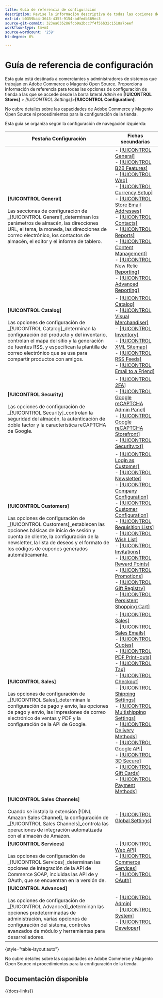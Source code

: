```yaml
---
title: Guía de referencia de configuración
description: Revise la información descriptiva de todas las opciones de configuración del almacén de administración de Commerce organizadas por las pestañas de configuración, páginas y secciones.
exl-id: b0359ba4-3643-4355-9154-adfedb369ec3
source-git-commit: 323ea635286fcb9a2bcc7f4f56b32c1518a7beef
workflow-type: tm+mt
source-wordcount: '259'
ht-degree: 0%

---
```


# Guía de referencia de configuración

Esta guía está destinada a comerciantes y administradores de sistemas que trabajan en Adobe Commerce o Magento Open Source. Proporciona información de referencia para todas las opciones de configuración de tienda a las que se accede desde la barra lateral _Admin_ en **[!UICONTROL Stores]** > _[!UICONTROL Settings]_>**[!UICONTROL Configuration]**.

No cubre detalles sobre las capacidades de Adobe Commerce y Magento Open Source ni procedimientos para la configuración de la tienda.

Esta guía se organiza según la configuración de navegación izquierda:

| Pestaña Configuración | Fichas secundarias |
| ----------------- | ---------- |
| **[!UICONTROL General]** <br/><br/>Las secciones de configuración de _[!UICONTROL General]_determinan los parámetros de almacén, las direcciones URL, el tema, la moneda, las direcciones de correo electrónico, los contactos de almacén, el editor y el informe de tablero. | - [[!UICONTROL General]](./general/general.md)<br>- [[!UICONTROL B2B Features]](./general/b2b-features.md)<br>- [[!UICONTROL Web]](./general/web.md)<br>- [[!UICONTROL Currency Setup]](./general/currency-setup.md)<br>- [[!UICONTROL Store Email Addresses]](./general/store-email-addresses.md)<br>- [[!UICONTROL Contacts]](./general/contacts.md)<br>- [[!UICONTROL Reports]](./general/reports.md)<br>- [[!UICONTROL Content Management]](./general/content-management.md)<br>- [[!UICONTROL New Relic Reporting]](./general/new-relic-reporting.md)<br>- [[!UICONTROL Advanced Reporting]](./general/advanced-reporting.md) |
| **[!UICONTROL Catalog]** <br/><br/>Las opciones de configuración de _[!UICONTROL Catalog]_determinan la configuración del producto y del inventario, controlan el mapa del sitio y la generación de fuentes RSS, y especifican la plantilla de correo electrónico que se usa para compartir productos con amigos. | - [[!UICONTROL Catalog]](./catalog/catalog.md)<br>- [[!UICONTROL Visual Merchandiser]](./catalog/visual-merchandiser.md)<br>- [[!UICONTROL Inventory]](./catalog/inventory.md)<br>- [[!UICONTROL XML Sitemap]](./catalog/xml-sitemap.md)<br>- [[!UICONTROL RSS Feeds]](./catalog/rss-feeds.md)<br>- [[!UICONTROL Email to a Friend]](./catalog/email-to-a-friend.md) |
| **[!UICONTROL Security]** <br/><br/>Las opciones de configuración de _[!UICONTROL Security]_controlan la seguridad del almacén, la autenticación de doble factor y la característica reCAPTCHA de Google. | - [[!UICONTROL 2FA]](./security/2fa.md)<br>- [[!UICONTROL Google reCAPTCHA Admin Panel]](./security/google-recaptcha-admin.md)<br>- [[!UICONTROL Google reCAPTCHA Storefront]](./security/google-recaptcha-storefront.md)<br>- [[!UICONTROL Security.txt]](./security/security-txt.md) |
| **[!UICONTROL Customers]** <br/><br/>Las opciones de configuración de _[!UICONTROL Customers]_establecen las opciones básicas de inicio de sesión y cuenta de cliente, la configuración de la newsletter, la lista de deseos y el formato de los códigos de cupones generados automáticamente. | - [[!UICONTROL Login as Customer]](./customers/login-as-customer.md)<br>- [[!UICONTROL Newsletter]](./customers/newsletter.md)<br>- [[!UICONTROL Company Configuration]](./customers/company-configuration.md)<br>- [[!UICONTROL Customer Configuration]](./customers/customer-configuration.md)<br>- [[!UICONTROL Requisition Lists]](./customers/requisition-lists.md)<br>- [[!UICONTROL Wish List]](./customers/wishlist.md)<br>- [[!UICONTROL Invitations]](./customers/invitations.md)<br>- [[!UICONTROL Reward Points]](./customers/reward-points.md)<br>- [[!UICONTROL Promotions]](./customers/promotions.md)<br>- [[!UICONTROL Gift Registry]](./customers/gift-registry.md)<br>- [[!UICONTROL Persistent Shopping Cart]](./customers/persistent-shopping-cart.md) |
| **[!UICONTROL Sales]** <br/><br/>Las opciones de configuración de _[!UICONTROL Sales]_determinan la configuración de pago y envío, las opciones de pago y envío, las impresiones de correo electrónico de ventas y PDF y la configuración de la API de Google. | - [[!UICONTROL Sales]](./sales/sales.md)<br>- [[!UICONTROL Sales Emails]](./sales/sales-emails.md)<br>- [[!UICONTROL Quotes]](./sales/quotes.md)<br>- [[!UICONTROL PDF Print-outs]](./sales/pdf-print-outs.md)<br>- [[!UICONTROL Tax]](./sales/tax.md)<br>- [[!UICONTROL Checkout]](./sales/checkout.md)<br>- [[!UICONTROL Shipping Settings]](./sales/shipping-settings.md)<br>- [[!UICONTROL Multishipping Settings]](./sales/multishipping-settings.md)<br>- [[!UICONTROL Delivery Methods]](./sales/delivery-methods.md)<br>- [[!UICONTROL Google API]](./sales/google-api.md)<br>- [[!UICONTROL 3D Secure]](./sales/3d-secure.md)<br>- [[!UICONTROL Gift Cards]](./sales/gift-cards.md)<br>- [[!UICONTROL Payment Methods]](./sales/payment-methods.md) |
| **[!UICONTROL Sales Channels]** <br/><br/>Cuando se instala la extensión [!DNL Amazon Sales Channel], la configuración de _[!UICONTROL Sales Channels]_controla las operaciones de integración automatizada con el almacén de Amazon. | - [[!UICONTROL Global Settings]](sales-channels.md) |
| **[!UICONTROL Services]** <br/><br/>Las opciones de configuración de _[!UICONTROL Services]_determinan las opciones de integración de la API de Commerce SOAP, incluidas las API de y OAuth, que se encuentran en la versión de. | - [[!UICONTROL Web API]](./services/magento-web-api.md)<br>- [[!UICONTROL Commerce Services]](./services/saas.md)<br>- [[!UICONTROL OAuth]](./services/oauth.md) |
| **[!UICONTROL Advanced]** <br/><br/>Las opciones de configuración de _[!UICONTROL Advanced]_determinan las opciones predeterminadas de administración, varias opciones de configuración del sistema, controles avanzados de módulo y herramientas para desarrolladores. | - [[!UICONTROL Admin]](./advanced/admin.md)<br>- [[!UICONTROL System]](./advanced/system.md)<br>- [[!UICONTROL Developer]](./advanced/developer.md) |

{style="table-layout:auto"}

No cubre detalles sobre las capacidades de Adobe Commerce y Magento Open Source ni procedimientos para la configuración de la tienda.

## Documentación disponible

{{docs-links}}

